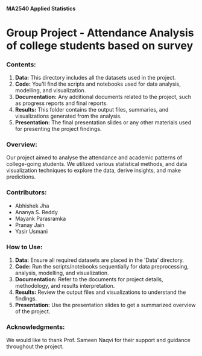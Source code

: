 #### MA2540 Applied Statistics
# Group Project - Attendance Analysis of college students based on survey

### Contents:
1. **Data:** This directory includes all the datasets used in the project. 
2. **Code:** You'll find the scripts and notebooks used for data analysis, modelling, and visualization.
3. **Documentation:** Any additional documents related to the project, such as progress reports and final reports.
4. **Results:** This folder contains the output files, summaries, and visualizations generated from the analysis.
5. **Presentation:** The final presentation slides or any other materials used for presenting the project findings.

### Overview:
Our project aimed to analyse the attendance and academic patterns of college-going students. We utilized various statistical methods, and data visualization techniques to explore the data, derive insights, and make predictions.

### Contributors:
- Abhishek Jha
- Ananya S. Reddy
- Mayank Parasramka
- Pranay Jain
- Yasir Usmani

### How to Use:
1. **Data:** Ensure all required datasets are placed in the 'Data' directory.
2. **Code:** Run the scripts/notebooks sequentially for data preprocessing, analysis, modelling, and visualization.
3. **Documentation:** Refer to the documents for project details, methodology, and results interpretation.
4. **Results:** Review the output files and visualizations to understand the findings.
5. **Presentation:** Use the presentation slides to get a summarized overview of the project.

### Acknowledgments:
We would like to thank Prof. Sameen Naqvi for their support and guidance throughout the project.

